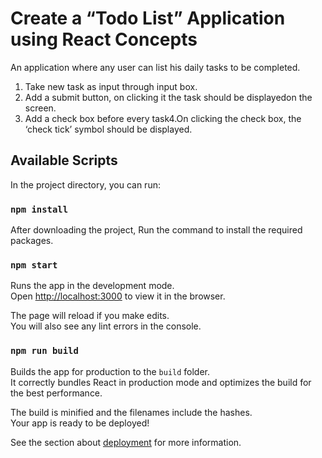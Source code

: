 # Create a “Todo List” Application using React Concepts

An application where any user can list his daily tasks to be completed.
1. Take new task as input through input box.
2. Add a submit button, on clicking it the task should be displayedon the screen.
3. Add a check box before every task4.On clicking the check box, the ‘check tick’ symbol should be displayed.

## Available Scripts

In the project directory, you can run:

### `npm install`

After downloading the project, Run the command to install the required packages.

### `npm start`

Runs the app in the development mode.\
Open [http://localhost:3000](http://localhost:3000) to view it in the browser.

The page will reload if you make edits.\
You will also see any lint errors in the console.

### `npm run build`

Builds the app for production to the `build` folder.\
It correctly bundles React in production mode and optimizes the build for the best performance.

The build is minified and the filenames include the hashes.\
Your app is ready to be deployed!

See the section about [deployment](https://facebook.github.io/create-react-app/docs/deployment) for more information.

